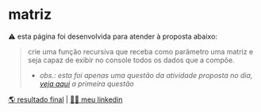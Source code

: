 # matriz
⚠️ esta página foi desenvolvida para atender à proposta abaixo:

> crie uma função recursiva que receba como parâmetro uma matriz e seja capaz de exibir no console todos os dados que a compõe.
>
> * *obs.: esta foi apenas uma questão da atividade proposta no dia, [veja aqui](https://github.com/corqueeuvia/corqueeuvia.github.io/tree/main/factorial) a primeira questão*

[🌎 resultado final](https://corqueeuvia.github.io/matrix) | [🧔🏻 meu linkedin](https://www.linkedin.com/in/corcoviacaique/)